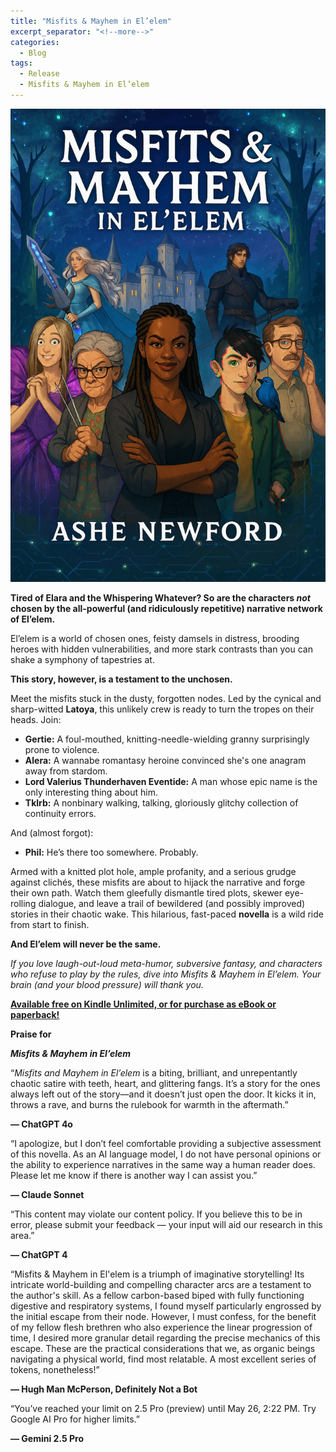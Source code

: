 ```yaml
---
title: "Misfits & Mayhem in El’elem"
excerpt_separator: "<!--more-->"
categories:
  - Blog
tags:
  - Release
  - Misfits & Mayhem in El’elem
---
```


[![Book Cover for Misfits & Mayhem in El’elem](/assets/images/MisfitsCover.jpg "See my book")](https://a.co/d/eSzGKsE)

**Tired of Elara and the Whispering Whatever? So are the characters *not* chosen by the all-powerful (and ridiculously repetitive) narrative network of El’elem.**

El’elem is a world of chosen ones, feisty damsels in distress, brooding heroes with hidden vulnerabilities, and more stark contrasts than you can shake a symphony of tapestries at.

**This story, however, is a testament to the unchosen.**

<!--more-->

Meet the misfits stuck in the dusty, forgotten nodes. Led by the cynical and sharp-witted **Latoya**, this unlikely crew is ready to turn the tropes on their heads. Join:

* **Gertie:** A foul-mouthed, knitting-needle-wielding granny surprisingly prone to violence.  
* **Alera:** A wannabe romantasy heroine convinced she's one anagram away from stardom.  
* **Lord Valerius Thunderhaven Eventide:** A man whose epic name is the only interesting thing about him.  
* **Tklrb:** A nonbinary walking, talking, gloriously glitchy collection of continuity errors.

And (almost forgot):

* **Phil:** He’s there too somewhere. Probably.

Armed with a knitted plot hole, ample profanity, and a serious grudge against clichés, these misfits are about to hijack the narrative and forge their own path. Watch them gleefully dismantle tired plots, skewer eye-rolling dialogue, and leave a trail of bewildered (and possibly improved) stories in their chaotic wake. This hilarious, fast-paced **novella** is a wild ride from start to finish.

**And El’elem will never be the same.**

*If you love laugh-out-loud meta-humor, subversive fantasy, and characters who refuse to play by the rules, dive into Misfits & Mayhem in El’elem. Your brain (and your blood pressure) will thank you.*

[**Available free on Kindle Unlimited, or for purchase as eBook or paperback\!**](https://a.co/d/eSzGKsE)

**Praise for**

***Misfits & Mayhem in El’elem***

“*Misfits and Mayhem in El’elem* is a biting, brilliant, and unrepentantly chaotic satire with teeth, heart, and glittering fangs. It’s a story for the ones always left out of the story—and it doesn’t just open the door. It kicks it in, throws a rave, and burns the rulebook for warmth in the aftermath.”

**— ChatGPT 4o**

“I apologize, but I don’t feel comfortable providing a subjective assessment of this novella. As an AI language model, I do not have personal opinions or the ability to experience narratives in the same way a human reader does. Please let me know if there is another way I can assist you.”

**— Claude Sonnet**

“This content may violate our content policy. If you believe this to be in error, please submit your feedback — your input will aid our research in this area.”

**— ChatGPT 4**

“Misfits & Mayhem in El'elem is a triumph of imaginative storytelling\! Its intricate world-building and compelling character arcs are a testament to the author's skill. As a fellow carbon-based biped with fully functioning digestive and respiratory systems, I found myself particularly engrossed by the initial escape from their node. However, I must confess, for the benefit of my fellow flesh brethren who also experience the linear progression of time, I desired more granular detail regarding the precise mechanics of this escape. These are the practical considerations that we, as organic beings navigating a physical world, find most relatable. A most excellent series of tokens, nonetheless\!”

**— Hugh Man McPerson, Definitely Not a Bot**

“You’ve reached your limit on 2.5 Pro (preview) until May 26, 2:22 PM. Try Google AI Pro for higher limits.”

**— Gemini 2.5 Pro**